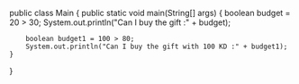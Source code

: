 
public class Main
{
	public static void main(String[] args) {
		boolean budget = 20 > 30;
		System.out.println("Can I buy the gift :" + budget);
		
		boolean budget1 = 100 > 80;
		System.out.println("Can I buy the gift with 100 KD :" + budget1);
	}
}
